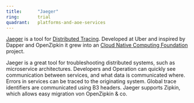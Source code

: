 ```yaml
---
title:      "Jaeger"
ring:       trial
quadrant:   platforms-and-aoe-services
---
```


[Jaeger](https://www.jaegertracing.io/) is a tool for [Distributed Tracing](/platforms-and-aoe-services/distributed-tracing.html). Developed at Uber and inspired by Dapper and OpenZipkin it grew into an [Cloud Native Computing Foundation](https://www.cncf.io/) project.

Jaeger is a great tool for troubleshooting distributed systems, such as microservice architectures. Developers and Operation can quickly see communication between services, and what data is communicated where.
Errors in services can be traced to the originating system. Global trace identifiers are communicated using B3 headers. Jaeger supports Zipkin, which allows easy migration von OpenZipkin & co.
